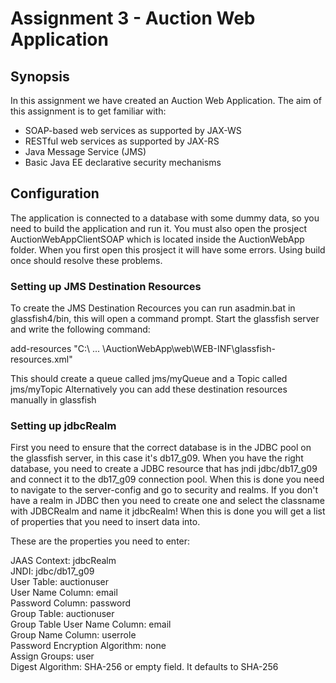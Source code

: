 # Assignment 3 - Auction Web Application

## Synopsis
In this assignment we have created an Auction Web Application.
The aim of this assignment is to get familiar with:
 - SOAP-based web services as supported by JAX-WS
 - RESTful web services as supported by JAX-RS
 - Java Message Service (JMS)
 - Basic Java EE declarative security mechanisms


## Configuration
The application is connected to a database with some dummy data, so you need to build the application and run it.
You must also open the prosject AuctionWebAppClientSOAP which is located inside the AuctionWebApp folder. When you first open this prosject it will have some errors. Using build once should resolve these problems.

### Setting up JMS Destination Resources
To create the JMS Destination Recources you can run asadmin.bat in glassfish4/bin, this will open a command prompt. Start the glassfish server and write the following command:

add-resources "C:\ ... \AuctionWebApp\web\WEB-INF\glassfish-resources.xml"

This should create a queue called jms/myQueue and a Topic called jms/myTopic
Alternatively you can add these destination resources manually in glassfish

### Setting up jdbcRealm
First you need to ensure that the correct database is in the JDBC pool on the glassfish server, in this case it's db17_g09. When you have the right database, you need to create a JDBC resource that has jndi jdbc/db17_g09 and connect it to the db17_g09 connection pool.
When this is done you need to navigate to the server-config and go to security and realms. If you don't have a realm in JDBC then you need to create one and select the classname with JDBCRealm and name it jdbcRealm! When this is done you will get a list of properties that you need to insert data into.   
  
These are the properties you need to enter:  
  
JAAS Context: jdbcRealm  
JNDI: jdbc/db17_g09  
User Table: auctionuser  
User Name Column: email  
Password Column: password  
Group Table: auctionuser  
Group Table User Name Column: email  
Group Name Column: userrole  
Password Encryption Algorithm: none  
Assign Groups: user  
Digest Algorithm: SHA-256 or empty field. It defaults to SHA-256  

